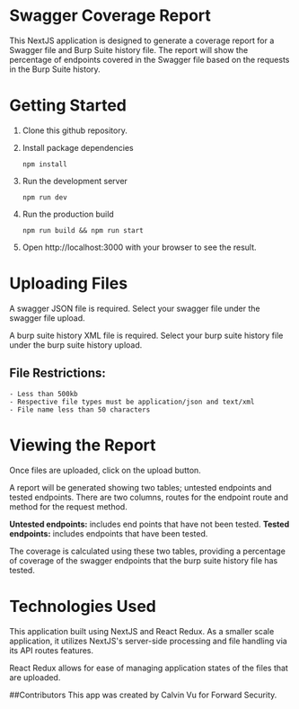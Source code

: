 # Swagger Coverage Report
This NextJS application is designed to generate a coverage report for a Swagger file and Burp Suite history file. The report will show the percentage of endpoints covered in the Swagger file based on the requests in the Burp Suite history.

# Getting Started

1. Clone this github repository.

2. Install package dependencies
    ```
    npm install
    ```
3. Run the development server 
    ```
    npm run dev
    ```
4. Run the production build
    ```
    npm run build && npm run start
    ```
5. Open http://localhost:3000 with your browser to see the result.

# Uploading Files

A swagger JSON file is required. Select your swagger file under the swagger file upload.

A burp suite history XML file is required. Select your burp suite history file under the burp suite history upload.

## File Restrictions:
    - Less than 500kb
    - Respective file types must be application/json and text/xml
    - File name less than 50 characters

# Viewing the Report
Once files are uploaded, click on the upload button.

A report will be generated showing two tables; untested endpoints and tested endpoints. There are two columns, routes for the endpoint route and method for the request method.

<b>Untested endpoints:</b> includes end points that have not been tested.
<b>Tested endpoints:</b> includes endpoints that have been tested.

The coverage is calculated using these two tables, providing a percentage of coverage of the swagger endpoints that the burp suite history file has tested.

# Technologies Used
This application built using NextJS and React Redux. As a smaller scale application, it utilizes NextJS's server-side processing and file handling via its API routes features.

React Redux allows for ease of managing application states of the files that are uploaded.

##Contributors
This app was created by Calvin Vu for Forward Security.